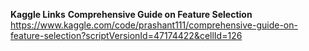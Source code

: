**Kaggle Links**
**Comprehensive Guide on Feature Selection**
https://www.kaggle.com/code/prashant111/comprehensive-guide-on-feature-selection?scriptVersionId=47174422&cellId=126


